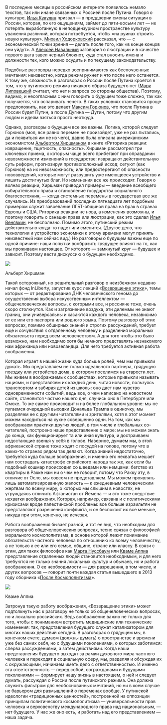 В последние месяцы в российском интернете появилось немало текстов, так или иначе связанных с Россией после Путина. Говоря о культуре, [Илья Кукулин](https://www.facebook.com/ilya.kukulin/posts/10205570120387951) призвал — в преддверии смены ситуации в России, которая, по его ощущениям, займет до пяти-восьми лет — не потерять выработанную в неподцензурном пространстве культуру уважения различий, которая потребуется, чтобы «на руинах строить новую культуру». [Михаил Ходорковский](http://khodorkovsky.ru/mbh/statements/economy/) рассказал, что — с экономической точки зрения — делать после того, как «в конце концов они уйдут». А [Алексей Навальный](https://navalny.com/p/4708/) заговорил о люстрации и в качестве первого шага завел черный блокнот, куда стал вносить имена и должности тех, кого можно осудить и по текущему законодательству. 

Подобные разговоры нередко воспринимаются как беспочвенные мечтания: неизвестно, когда режим рухнет и что после него останется. К тому же, сложность в разговорах о России после Путина кроется в том, что у путинского режима никакого образа будущего нет ([Марк Липовецкий](http://www.currenttime.tv/content/article/27512717.html) считает, что нет и запроса со стороны общества). Поэтому, видимо, и несогласным с ним говорить о будущем тоже сложно, так как получается, что оспаривать нечего. В таких условиях становится проще предположить, как это делает [Максим Горюнов](http://www.colta.ru/articles/society/9820), что после Путина в России будет Путин, а после Дугина — Дугин, потому что другим людям и идеям взяться просто неоткуда.

Однако, разговоры о будущем все же важны. Логика, которой следует Горюнов (мол, все равно перемен не произойдет, уже не раз пытались, да и появиться им не из чего), давно была описана американским экономистом [Альбертом Хиршманом](http://www.ozon.ru/context/detail/id/5579740/) в книге «Риторика реакции: извращение, тщетность, опасность». Хиршман рассмотрел три ключевых приема, к которым чаще всего прибегают при оправдании невозможности изменений в государстве: извращают действительную суть реформ, прогнозируя противоположный исход; сетуют (как Горюнов) на их невозможность; или предостерегают об опасности нововведений, которые могут разрушить уже имеющееся устройство и лишить достигнутых благ. Но изменения все же происходят. Говоря о волнах реакции, Хиршман приводил примеры — введение всеобщего избирательного права и становление государства социального благосостояния, — когда системные перемены в государствах все же случались. Из преобразований последних пятнадцати лет подобным примером служит завоевание ЛГБТ-общиной права на брак в странах Европы и США. Риторика реакции не нова, а изменения возможны, и поэтому говорить о санации права или люстрации, как это сделал [Илья Венявкин](http://thequestion.ru/compilation/101/ustrojstvo-svobody), не бесполезно. Помимо этого, путинский режим действительно когда-то падет или сменится. (Другое дело, что технологии и устройство экономики к этому времени могут принять неизвестный нам сейчас вид.) Но разговоры о будущем важны еще по одной причине: наши попытки вообразить грядущее влияют на то, как мы проживаем настоящее. От которого — замкнутый круг — будущее и зависит. Поэтому вести дискуссию о будущем необходимо.

![](https://assets.discours.io/unsafe/900x/production/image/8b1b5f70-a54a-11e8-bfc7-9b5979ddfe3f.jpeg)

Альберт Хиршман

Такой осторожный, но решительный разговор о неизбежном недавно начал фонд InLiberty, запустив курс лекций «[Возвращение этики](https://meduza.io/specials/ethics)», темы которых — от редактирования ДНК человеческого генома до осуществления выбора искусственным интеллектом — общечеловеческие вопросы, с которыми все, и россияне тоже, очень скоро столкнутся. Как и загрязнение воздуха, эти дилеммы не знают границ, они универсальны и касаются каждого человека, независимо от ее или его паспорта или родного языка. Поэтому разговор об этих вопросах, помимо обширных знаний и строгих рассуждений, требует еще и сочувствия к отдаленному человеку и разделения моральных обязательств перед всем человечеством. А для того чтобы это было возможно, нам необходимо хотя бы немного представлять незнакомого нам африканца или новозеландца. Для чего требуется активная работа воображения.

Которая играет в нашей жизни куда больше ролей, чем мы привыкли думать. Мы представляем не только идеального партнера, грядущую поездку или устройство дома, в котором поселимся на старости лет. Мы живем в воображаемых сообществах, которые привыкли называть нациями, и представляем их каждый день, читая новости, пользуясь транспортом и забирая детей из школы: оно дает нам чувство одновременности событий, ведь все, о чем написано на новостном сайте, становится частью нашего дня, случись оно в Петербурге или Омске. То же самое происходит и на более глобальном уровне: мы не пугаемся очередной выходки Дональда Трампа в одиночку, мы разделяем ее с другими читателями и зрителями, хотя в этот момент можем находиться на кухне совершенно одни. На том, как мы воображаем практики других людей, в том числе и глобальных со-читателей, построено наше представление о мире: мы не можем знать до конца, как функционирует та или иная культура, и достраиваем недостающие звенья у себя в голове. Наверное, думаем мы, в этой африканской стране тоже ходят с посудой на голове, потому что в каких-то странах рядом так делают. Когда знаний недостаточно, требуется куда больше воображения, и именно его нехватка мешает нам сострадать катастрофе сирийского народа так же, как если бы подобный кошмар происходил со шведами или немцами: бегство из квартиры в Ракке нам ни о чем не говорит, потому что Ракку эту, в отличие от Осло, мы совсем не представляем. Мы можем проявлять лишь автоматизированную жалость — к ежедневным человеческим жертвам по всему миру, о которых мы слышим в новостях, не утруждаясь отличить Афганистан от Йемена — и это тоже следствие нехватки воображения. Которая, например, связана и с политическими кризисами вроде палестинской проблемы: все больше израильтян не представляют разрешения конфликта, и он беспокоит их все меньше, никуда при этом, конечно, не исчезая.

Работа воображения бывает разной, и тот ее вид, что необходим для разговора об общечеловеческих вопросах, тесно связан с философией морального космополитизма, в основе которой лежит понимание обязательств частного человека по отношению ко всему человечеству, а не только к ее или его семье, общине, стране или классу. В связи с этим, для таких философов как [Марта Нуссбаум](http://www.jaredwoodard.com/wp-content/uploads/nussbaum.pdf) или [Кваме Аппиа](http://www.amazon.com/Cosmopolitanism-Ethics-World-Strangers-Issues/dp/039332933X/ref=sr_1_1?ie=UTF8&qid=1455117392&sr=8-1&keywords=Cosmopolitanism:+Ethics+in+a+World+of+Strangers) представление отдаленных людей становится необходимым, и для него требуются не только знания локальных культур и обычаев, но и работа воображения. О ее необходимости — для разрешения, в том числе, и других вопросов — говорит почти каждая статья вышедшего в 2013 году сборника «[После Космополитизма](https://www.routledge.com/products/9780415623810)».

![](https://assets.discours.io/unsafe/900x/production/image/8b5c8720-a54a-11e8-bfc7-9b5979ddfe3f.jpeg)

Кваме Аппиа

Затронув такую работу воображения, «Возвращение этики» может подтолкнуть нас к разговору не только об общечеловеческих вопросах, но и локально российских. Ведь воображение важно не только для того, чтобы с пониманием встретить медицинские или технические изменения: так, представления будущего служат катализатором для многих наших действий сегодня. В разговорах о грядущем мы, в конечном счете, думаем (должны думать) о пространстве и времени уже без самих себя, но с будущими поколениями, о которых заботимся: сперва рассуждениями, а затем действиями. Когда наши представления будущего выходят за рамки духовного мира частного человека и переходят в социальную сферу, мы, разделяя и обсуждая их с окружающими, начинаем иметь дело с ответственностью. И именно эта ответственность — перед собой, согражданами и будущими поколениями — формирует нашу жизнь в настоящем, о ней и следует думать, рассуждая о России после путинского режима. Она должна служить фильтром для необоснованных мечтаний, но ни в коем случае не барьером для размышлений о переменах вообще. У путинской идеологии «традиционных ценностей», построенной на оппозиции принципам политического космополитизма — универсальности прав человека и верховенству международного права над национальным, — нет будущего. У нас же оно есть, и работать над его представлением — наша задача.
